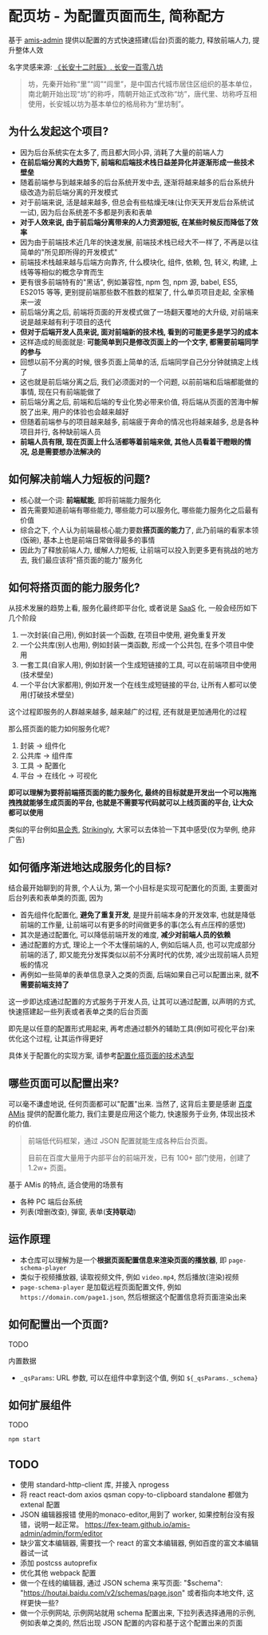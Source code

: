 # 配页坊 - 为配置页面而生, 简称配方

基于 [amis-admin](https://github.com/fex-team/amis-admin) 提供以配置的方式快速搭建(后台)页面的能力, 释放前端人力, 提升整体人效

名字灵感来源: [《长安十二时辰》, 长安一百零八坊](https://baike.baidu.com/tashuo/browse/content?id=7a42871d4821ddfd79e93fa8)

> 坊，先秦开始称“里”“闾”“闾里”，是中国古代城市居住区组织的基本单位，南北朝开始出现“坊”的称呼，隋朝开始正式改称“坊”，唐代里、坊称呼互相使用，长安城以坊为基本单位的格局称为“里坊制”。

## 为什么发起这个项目?

* 因为后台系统实在太多了, 而且都大同小异, 消耗了大量的前端人力
* **在前后端分离的大趋势下, 前端和后端技术栈日益差异化并逐渐形成一些技术壁垒**
* 随着前端参与到越来越多的后台系统开发中去, 逐渐将越来越多的后台系统升级改造为前后端分离的开发模式
* 对于前端来说, 活是越来越多, 但总会有些枯燥无味(让你天天开发后台系统试一试), 因为后台系统差不多都是列表和表单
* **对于人效来说, 由于前后端分离带来的人力资源短板, 在某些时候反而降低了效率**
* 因为由于前端技术近几年的快速发展, 前端技术栈已经大不一样了, 不再是以往简单的"所见即所得的开发模式"
* 前端技术栈越来越与后端方向靠齐, 什么模块化, 组件, 依赖, 包, 转义, 构建, 上线等等相似的概念孕育而生
* 更有很多前端特有的"黑话", 例如兼容性, npm 包, npm 源, babel, ES5, ES2015 等等, 更别提前端那些数不胜数的框架了, 什么单页项目走起, 全家桶来一波
* 前后端分离之后, 前端将页面的开发模式做了一场翻天覆地的大升级, 对前端来说是越来越有利于项目的迭代
* **但对于后端开发人员来说, 面对前端新的技术栈, 看到的可能更多是学习的成本**
* 这样造成的局面就是: **可能简单到只是修改页面上的一个文字, 都需要前端同学的参与**
* 回想以前不分离的时候, 很多页面上简单的活, 后端同学自己分分钟就搞定上线了
* 这也就是前后端分离之后, 我们必须面对的一个问题, 以前前端和后端都能做的事情, 现在只有前端能做了
* 前后端分离之后, 前端和后端的专业化势必带来价值, 将后端从页面的苦海中解脱了出来, 用户的体验也会越来越好
* 但随着前端参与的项目越来越多, 前端疲于奔命的情况也将越来越多, 总是各种项目并行, 各种缺前端人员
* **前端人员有限, 现在页面上什么活都等着前端来做, 其他人员看着干瞪眼的情况, 总是需要想办法解决的**

## 如何解决前端人力短板的问题?

* 核心就一个词: **前端赋能**, 即将前端能力服务化
* 首先需要知道前端有哪些能力, 哪些能力可以服务化, 哪些能力服务化之后最有价值
* 综合之下, 个人认为前端最核心能力要数**搭页面的能力**了, 此乃前端的看家本领(饭碗), 基本上也是前端日常做得最多的事情
* 因此为了释放前端人力, 缓解人力短板, 让前端可以投入到更多更有挑战的地方去, 我们最应该将"搭页面的能力"服务化

## 如何将搭页面的能力服务化?

从技术发展的趋势上看, 服务化最终即平台化, 或者说是 [SaaS](https://baike.baidu.com/item/SaaS) 化, 一般会经历如下几个阶段
1. 一次封装(自己用), 例如封装一个函数, 在项目中使用, 避免重复开发
2. 一个公共库(别人也用), 例如封装一类函数, 形成一个公共包, 在多个项目中使用
3. 一套工具(自家人用), 例如封装一个生成短链接的工具, 可以在前端项目中使用(技术壁垒)
4. 一个平台(大家都用), 例如开发一个在线生成短链接的平台, 让所有人都可以使用(打破技术壁垒)

这个过程即服务的人群越来越多, 越来越广的过程, 还有就是更加通用化的过程

那么搭页面的能力如何服务化呢?
1. 封装   -> 组件化
2. 公共库 -> 组件库
3. 工具   -> 配置化
4. 平台   -> 在线化 -> 可视化

**即可以理解为要将前端搭页面的能力服务化, 最终的目标就是开发出一个可以拖拖拽拽就能够生成页面的平台, 也就是不需要写代码就可以上线页面的平台, 让大众都可以使用**

类似的平台例如[易企秀](https://www.eqxiu.com/), [Strikingly](https://www.strikingly.com "本土化产品“上线了”"), 大家可以去体验一下其中感受(仅为举例, 绝非广告)

## 如何循序渐进地达成服务化的目标?

结合最开始聊到的背景, 个人认为, 第一个小目标是实现可配置化的页面, 主要面对后台列表和表单类的页面, 因为
* 首先组件化配置化, **避免了重复开发**, 是提升前端本身的开发效率, 也就是降低前端的工作量, 让前端可以有更多的时间做更多的事(怎么有点压榨的感觉)
* 其次是通过配置化, 可以降低前端开发的难度, **减少对前端人员的依赖**
* 通过配置的方式, 理论上一个不太懂前端的人, 例如后端人员, 也可以完成部分前端的活了, 即又能充分发挥类似以前不分离时代的优势, 减少出现前端人员短板的情况
* 再例如一些简单的表单信息录入之类的页面, 后端如果自己可以配置出来, 就**不需要前端支持了**

这一步即达成通过配置的方式服务于开发人员, 让其可以通过配置, 以声明的方式, 快速搭建起一些列表或者表单之类的后台页面

即先是以任意的配置形式用起来, 再考虑通过额外的辅助工具(例如可视化平台)来优化这个过程, 让其运作得更好

具体关于配置化的实现方案, 请参考[配置化搭页面的技术选型](https://github.com/ufologist/new-page/blob/master/lib.md#%E9%85%8D%E7%BD%AE%E5%8C%96%E6%90%AD%E9%A1%B5%E9%9D%A2)

## 哪些页面可以配置出来?

可以毫不谦虚地说, 任何页面都可以"配置"出来. 当然了, 这背后主要是感谢 [百度 AMis](https://baidu.github.io/amis "前端低代码框架") 提供的配置化能力, 我们主要是应用这个能力, 快速服务于业务, 体现出技术的价值.

> 前端低代码框架，通过 JSON 配置就能生成各种后台页面。
> 
> 目前在百度大量用于内部平台的前端开发，已有 100+ 部门使用，创建了 1.2w+ 页面。

基于 AMis 的特点, 适合使用的场景有
* 各种 PC 端后台系统
* 列表(增删改查), 弹窗, 表单(**支持联动**)

## 运作原理

* 本仓库可以理解为是一个**根据页面配置信息来渲染页面的播放器**, 即 `page-schema-player`
* 类似于视频播放器, 读取视频文件, 例如 `video.mp4`, 然后播放(渲染)视频
* `page-schema-player` 是加载远程页面配置文件, 例如 `https://domain.com/page1.json`, 然后根据这个配置信息将页面渲染出来

## 如何配置出一个页面?

TODO


内置数据
* `_qsParams`: URL 参数, 可以在组件中拿到这个值, 例如 `${_qsParams._schema}`

## 如何扩展组件

TODO

```bash
npm start
```

## TODO

* 使用 standard-http-client 库, 并接入 nprogess
* 将 react react-dom axios qsman copy-to-clipboard standalone 都做为 extenal 配置
* JSON 编辑器报错
  使用的monaco-editor,用到了 worker, 如果控制台没有报错，说明一起正常。
  https://fex-team.github.io/amis-admin/admin/form/editor
* 缺少富文本编辑器, 需要找一个 react 的富文本编辑器, 例如百度的富文本编辑器试一试
* 添加 postcss autoprefix
* 优化其他 webpack 配置
* 做一个在线的编辑器, 通过 JSON schema 来写页面: "$schema": "https://houtai.baidu.com/v2/schemas/page.json"
或者指向本地文件, 这样更快一些?
* 做一个示例网站, 示例网站就用 schema 配置出来, 下拉列表选择通用的示例, 例如表单之类的, 然后出现 JSON 配置的内容和基于这个配置出来的页面